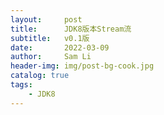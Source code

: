 ```yaml
---
layout:     post
title:      JDK8版本Stream流
subtitle:   v0.1版
date:       2022-03-09
author:     Sam Li
header-img: img/post-bg-cook.jpg
catalog: true
tags:
    - JDK8
---
```

